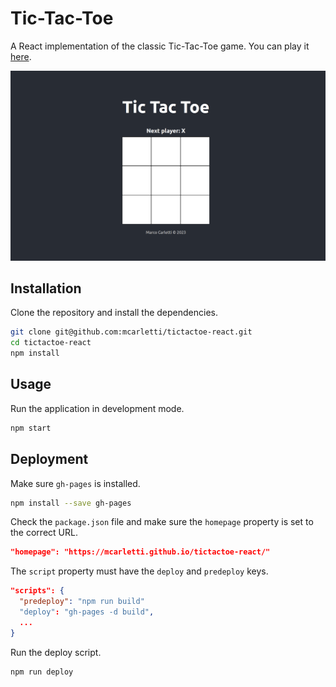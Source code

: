 # Tic-Tac-Toe

A React implementation of the classic Tic-Tac-Toe game.
You can play it [here](https://mcarletti.github.io/tictactoe-react/).

![screenshot](public/screenshot.png "Tic-Tac-Toe")

## Installation

Clone the repository and install the dependencies.

```bash
git clone git@github.com:mcarletti/tictactoe-react.git
cd tictactoe-react
npm install
```

## Usage

Run the application in development mode.

```bash
npm start
```

## Deployment

Make sure `gh-pages` is installed.

```bash
npm install --save gh-pages
```

Check the `package.json` file and make sure the `homepage` property is set to the correct URL.

```json
"homepage": "https://mcarletti.github.io/tictactoe-react/"
```

The `script` property must have the `deploy` and `predeploy` keys.

```json
"scripts": {
  "predeploy": "npm run build"
  "deploy": "gh-pages -d build",
  ...
}
```

Run the deploy script.

```bash
npm run deploy
```
